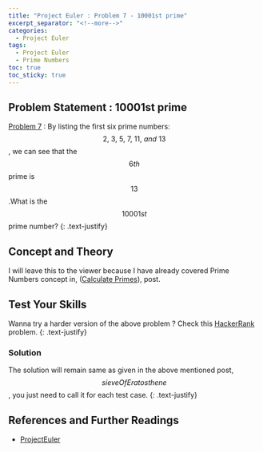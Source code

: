```yaml
---
title: "Project Euler : Problem 7 - 10001st prime"
excerpt_separator: "<!--more-->"
categories:
  - Project Euler
tags:
  - Project Euler
  - Prime Numbers
toc: true
toc_sticky: true
---
```


## Problem Statement : 10001st prime
[Problem 7](https://projecteuler.net/problem=7) : By listing the first six prime numbers: $$2, \ 3, \ 5, \ 7, \ 11, \ and \ 13$$, we can see that the $$6th$$ prime is $$13$$.What is the $$10001st$$ prime number?
{: .text-justify}

## Concept and Theory
I will leave this to the viewer because I have already covered Prime Numbers concept in, ([Calculate Primes](/math/Prime-Numbers/#sieve-of-eratosthenes)), post.


## Test Your Skills
Wanna try a harder version of the above problem ? Check this [HackerRank](https://www.hackerrank.com/contests/projecteuler/challenges/euler007) problem.
{: .text-justify}

### Solution
The solution will remain same as given in the above mentioned post, $$sieveOfEratosthene$$, you just need to call it for each test case.
{: .text-justify}

## References and Further Readings
* [ProjectEuler](https://projecteuler.net)

